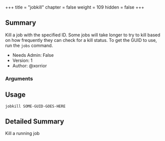 +++
title = "jobkill"
chapter = false
weight = 109
hidden = false
+++

## Summary
Kill a job with the specified ID. Some jobs will take longer to try to kill based on how frequently they can check for a kill status.
To get the GUID to use, run the `jobs` command.


- Needs Admin: False  
- Version: 1  
- Author: @xorrior  

### Arguments

## Usage

```
jobkill SOME-GUID-GOES-HERE
```


## Detailed Summary

Kill a running job